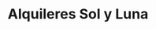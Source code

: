 ---
title: "Alquileres Sol y Luna"
url: /san-juan-de-tibas/alquileres-sol-y-luna/
shop: Allgemein
---